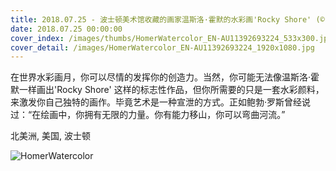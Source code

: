 ```yaml
---
title: 2018.07.25 - 波士顿美术馆收藏的画家温斯洛·霍默的水彩画'Rocky Shore' (© Alamy)
date: 2018.07.25 00:00:00
cover_index: /images/thumbs/HomerWatercolor_EN-AU11392693224_533x300.jpg
cover_detail: /images/HomerWatercolor_EN-AU11392693224_1920x1080.jpg
---
```


在世界水彩画月，你可以尽情的发挥你的创造力。当然，你可能无法像温斯洛·霍默一样画出'Rocky Shore'
这样的标志性作品，但你所需要的只是一套水彩颜料，来激发你自己独特的画作。毕竟艺术是一种宣泄的方式。正如鲍勃·罗斯曾经说过：“在绘画中，你拥有无限的力量。你有能力移山，你可以弯曲河流。”

北美洲, 美国, 波士顿

![HomerWatercolor](/images/HomerWatercolor_EN-AU11392693224_1920x1080.jpg)
